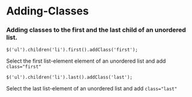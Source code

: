 Adding-Classes
==============

<h3>Adding classes to the first and the last child of an unordered list.</h3>

<pre><code>$('ul').children('li').first().addClass('first');</code></pre>

Select the first list-element element of an unordered list and add <code>class="first"</code>

<pre><code>$('ul').children('li').last().addClass('last');</code></pre>

Select the last list-element of an unordered list and add <code>class="last"</code>



